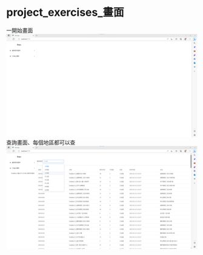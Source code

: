 # project_exercises_畫面
一開始畫面
![image](https://github.com/LifanC/project_exercises_document/blob/master/1開始U.png)
查詢畫面、每個地區都可以查
![image](https://github.com/LifanC/project_exercises_document/blob/master/2查詢U.png)
